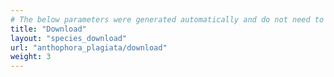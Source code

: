 ```yaml
---
# The below parameters were generated automatically and do not need to be changed.
title: "Download"
layout: "species_download"
url: "anthophora_plagiata/download"
weight: 3
---
```

